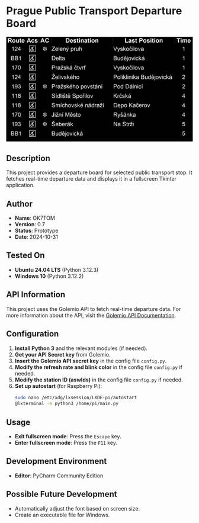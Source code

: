 # Prague Public Transport Departure Board
![Departure Board](images/DeparatureBoard.gif)

## Description
This project provides a departure board for selected public transport stop. It fetches real-time departure data and displays it in a fullscreen Tkinter application.

## Author
- **Name**: OK7TOM
- **Version**: 0.7
- **Status**: Prototype
- **Date**: 2024-10-31

## Tested On
- **Ubuntu 24.04 LTS** (Python 3.12.3)
- **Windows 10** (Python 3.12.2)

## API Information
This project uses the Golemio API to fetch real-time departure data. For more information about the API, visit the [Golemio API Documentation](https://api.golemio.cz/docs/openapi/).

## Configuration
1. **Install Python 3** and the relevant modules (if needed).
2. **Get your API Secret key** from Golemio.
3. **Insert the Golemio API secret key** in the config file `config.py`.
4. **Modify the refresh rate and blink color** in the config file `config.py` if needed.
5. **Modify the station ID (aswIds)** in the config file `config.py` if needed.
6. **Set up autostart** (for Raspberry Pi):
    ```sh
    sudo nano /etc/xdg/lxsession/LXDE-pi/autostart
    @lxterminal -e python3 /home/pi/main.py
    ```

## Usage
- **Exit fullscreen mode**: Press the `Escape` key.
- **Enter fullscreen mode**: Press the `F11` key.

## Development Environment
- **Editor**: PyCharm Community Edition

## Possible Future Development
- Automatically adjust the font based on screen size.
- Create an executable file for Windows.
